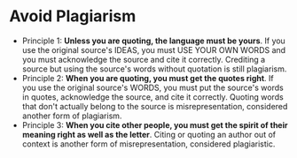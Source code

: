 # Avoid Plagiarism

+ Principle 1: **Unless you are quoting, the language must be yours**. If you use the original source's IDEAS, you must USE YOUR OWN WORDS and you must acknowledge the source and cite it correctly. Crediting a source but using the source's words without quotation is still plagiarism.
+ Principle 2: **When you are quoting, you must get the quotes right**. If you use the original source's WORDS, you must put the source's words in quotes, acknowledge the source, and cite it correctly. Quoting words that don't actually belong to the source is misrepresentation, considered another form of plagiarism.
+ Principle 3: **When you cite other people, you must get the spirit of their meaning right as well as the letter**. Citing or quoting an author out of context is another form of misrepresentation, considered plagiaristic.


